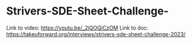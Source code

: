 # Strivers-SDE-Sheet-Challenge-
Link to video: https://youtu.be/_2iQOQiCzOM
Link to doc: https://takeuforward.org/interviews/strivers-sde-sheet-challenge-2023/
